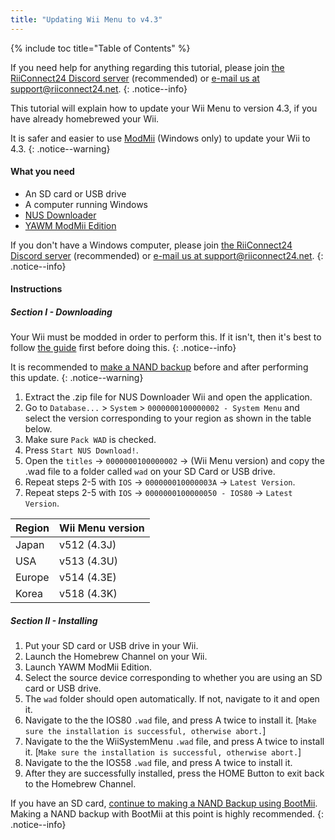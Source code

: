 ```yaml
---
title: "Updating Wii Menu to v4.3"
---
```


{% include toc title="Table of Contents" %}

If you need help for anything regarding this tutorial, please join [the RiiConnect24 Discord server](https://discord.gg/rc24) (recommended) or [e-mail us at support@riiconnect24.net](mailto:support@riiconnect24.net).
{: .notice--info}

This tutorial will explain how to update your Wii Menu to version 4.3, if you have already homebrewed your Wii.

It is safer and easier to use [ModMii](https://modmii.github.io) (Windows only) to update your Wii to 4.3.
{: .notice--warning}

#### What you need

* An SD card or USB drive
* A computer running Windows
* [NUS Downloader](https://github.com/WiiDatabase/nusdownloader/releases/latest)
* [YAWM ModMii Edition](https://oscwii.org/library/app/yawmme)

If you don't have a Windows computer, please join [the RiiConnect24 Discord server](https://discord.gg/rc24) (recommended) or [e-mail us at support@riiconnect24.net](mailto:support@riiconnect24.net).
{: .notice--info}

#### Instructions

##### Section I - Downloading

Your Wii must be modded in order to perform this. If it isn't, then it's best to follow [the guide](get-started) first before doing this.
{: .notice--info}

It is recommended to [make a NAND backup](bootmii) before and after performing this update.
{: .notice--warning}

1. Extract the .zip file for NUS Downloader Wii and open the application.
1. Go to `Database...` > `System` > `0000000100000002 - System Menu` and select the version corresponding to your region as shown in the table below.
1. Make sure `Pack WAD` is checked.
1. Press `Start NUS Download!`.
1. Open the `titles` -> `0000000100000002` -> (Wii Menu version) and copy the .wad file to a folder called `wad` on your SD Card or USB drive.
1. Repeat steps 2-5 with `IOS` -> `000000010000003A` -> `Latest Version`.
1. Repeat steps 2-5 with `IOS` -> `0000000100000050 - IOS80` -> `Latest Version`.

| Region | Wii Menu version                                                               |
| ------ | ---------------------------------------- |
| Japan  | v512 (4.3J) |
| USA    | v513 (4.3U) |
| Europe | v514 (4.3E) |
| Korea  | v518 (4.3K) |

##### Section II - Installing

1. Put your SD card or USB drive in your Wii.
1. Launch the Homebrew Channel on your Wii.
1. Launch YAWM ModMii Edition.
1. Select the source device corresponding to whether you are using an SD card or USB drive.
1. The `wad` folder should open automatically. If not, navigate to it and open it.
1. Navigate to the the IOS80 `.wad` file, and press A twice to install it. [`Make sure the installation is successful, otherwise abort.`]
1. Navigate to the the WiiSystemMenu `.wad` file, and press A twice to install it. [`Make sure the installation is successful, otherwise abort.`]
1. Navigate to the the IOS58 `.wad` file, and press A twice to install it.
1. After they are successfully installed, press the HOME Button to exit back to the Homebrew Channel.

If you have an SD card, [continue to making a NAND Backup using BootMii](bootmii).<br>
Making a NAND backup with BootMii at this point is highly recommended.
{: .notice--info}
